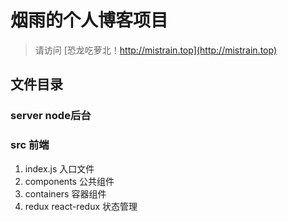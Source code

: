 
# 烟雨的个人博客项目

> 请访问 [恐龙吃萝北！http://mistrain.top](http://mistrain.top)

## 文件目录

### server node后台

### src 前端

1. index.js 入口文件
2. components 公共组件
3. containers 容器组件
4. redux react-redux 状态管理
